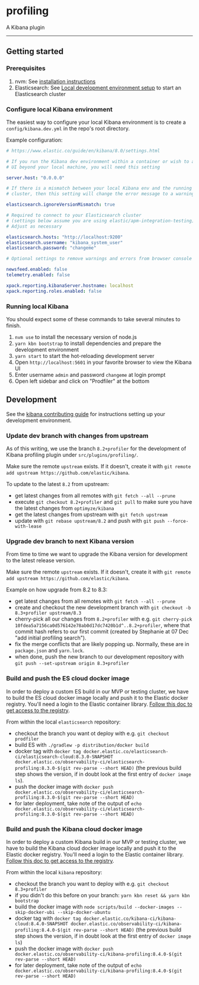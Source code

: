 # profiling

A Kibana plugin

---

## Getting started

### Prerequisites

1. nvm: See [installation instructions](https://github.com/nvm-sh/nvm#install--update-script)
1. Elasticsearch: See [Local development environment setup](https://docs.google.com/document/d/1gzK8yC_MptfMJkx6QAud6GSv8br0WcYW4vuX0VeuNrI/edit) to start an Elasticsearch cluster

### Configure local Kibana environment

The easiest way to configure your local Kibana environment is to create a
`config/kibana.dev.yml` in the repo's root directory.

Example configuration:

```yaml
# https://www.elastic.co/guide/en/kibana/8.0/settings.html

# If you run the Kibana dev environment within a container or wish to access the
# UI beyond your local machine, you will need this setting

server.host: "0.0.0.0"

# If there is a mismatch between your local Kibana env and the running Elasticsearch
# cluster, then this setting will change the error message to a warning

elasticsearch.ignoreVersionMismatch: true

# Required to connect to your Elasticsearch cluster
# (settings below assume you are using elastic/apm-integration-testing)
# Adjust as necessary

elasticsearch.hosts: "http://localhost:9200"
elasticsearch.username: "kibana_system_user"
elasticsearch.password: "changeme"

# Optional settings to remove warnings and errors from browser console

newsfeed.enabled: false
telemetry.enabled: false

xpack.reporting.kibanaServer.hostname: localhost
xpack.reporting.roles.enabled: false
```

### Running local Kibana

You should expect some of these commands to take several minutes to finish.

1. `nvm use` to install the necessary version of node.js
1. `yarn kbn bootstrap` to install dependencies and prepare the development environment
1. `yarn start` to start the hot-reloading development server
1. Open `http://localhost:5601` in your favorite browser to view the Kibana UI
1. Enter username `admin` and password `changeme` at login prompt
1. Open left sidebar and click on "Prodfiler" at the bottom

## Development

See the [kibana contributing guide](https://github.com/elastic/kibana/blob/main/CONTRIBUTING.md) for instructions setting up your development environment.

### Update dev branch with changes from upstream

As of this writing, we use the branch `8.2+profiler` for the development of Kibana profiling plugin under `src/plugins/profiling/`.

Make sure the remote `upstream` exists. If it doesn't, create it with `git remote add upstream https://github.com/elastic/kibana`.

To update to the latest `8.2` from upstream:
- get latest changes from all remotes with `git fetch --all --prune`
- execute `git checkout 8.2+profiler` and `git pull` to make sure you have the latest changes from `optimyze/kibana`
- get the latest changes from upstream with `git fetch upstream`
- update with `git rebase upstream/8.2` and push with `git push --force-with-lease`

### Upgrade dev branch to next Kibana version

From time to time we want to upgrade the Kibana version for development to the latest release version.

Make sure the remote `upstream` exists. If it doesn't, create it with `git remote add upstream https://github.com/elastic/kibana`.

Example on how upgrade from 8.2 to 8.3:
- get latest changes from all remotes with `git fetch --all --prune`
- create and checkout the new development branch with `git checkout -b 8.3+profiler upstream/8.3`
- cherry-pick all our changes from `8.2+profiler` with e.g. `git cherry-pick 10fdea5a7156ca0d576142e78ab0d17dc7420b1d^..8.2+profiler`, where that commit hash refers to our first commit (created by Stephanie at 07 Dec "add initial profiling search").
- fix the merge conflicts that are likely popping up. Normally, these are in `package.json` and `yarn.lock`.
- when done, push the new branch to our development repository with `git push --set-upstream origin 8.3+profiler`

### Build and push the ES cloud docker image

In order to deploy a custom ES build in our MVP or testing cluster, we have to build the ES cloud docker image locally and push it to the Elastic docker registry.
You'll need a login to the Elastic container library. [Follow this doc to get access to the registry](https://github.com/elastic/infra/blob/master/docs/container-registry/accessing-the-docker-registry.md).

From within the local `elasticsearch` repository:
- checkout the branch you want ot deploy with e.g. `git checkout prodfiler`
- build ES with `./gradlew -p distribution/docker build`
- docker tag with `docker tag docker.elastic.co/elasticsearch-ci/elasticsearch-cloud:8.3.0-SNAPSHOT docker.elastic.co/observability-ci/elasticsearch-profiling:8.3.0-$(git rev-parse --short HEAD)` (the previous build step shows the version, if in doubt look at the first entry of `docker image ls`).
- push the docker image with `docker push docker.elastic.co/observability-ci/elasticsearch-profiling:8.3.0-$(git rev-parse --short HEAD)`
- for later deployment, take note of the output of `echo docker.elastic.co/observability-ci/elasticsearch-profiling:8.3.0-$(git rev-parse --short HEAD)`

### Build and push the Kibana cloud docker image

In order to deploy a custom Kibana build in our MVP or testing cluster, we have to build the Kibana cloud docker image locally and push it to the Elastic docker registry.
You'll need a login to the Elastic container library. [Follow this doc to get access to the registry](https://github.com/elastic/infra/blob/master/docs/container-registry/accessing-the-docker-registry.md).

From within the local `kibana` repository:
- checkout the branch you want to deploy with e.g. `git checkout 8.3+profiler`
- if you didn't do this before on your branch: `yarn kbn reset && yarn kbn bootstrap`
- build the docker image with `node scripts/build --docker-images --skip-docker-ubi --skip-docker-ubuntu`
- docker tag with `docker tag docker.elastic.co/kibana-ci/kibana-cloud:8.4.0-SNAPSHOT docker.elastic.co/observability-ci/kibana-profiling:8.4.0-$(git rev-parse --short HEAD)` (the previous build step shows the version, if in doubt look at the first entry of `docker image ls`)
- push the docker image with `docker push docker.elastic.co/observability-ci/kibana-profiling:8.4.0-$(git rev-parse --short HEAD)`
- for later deployment, take note of the output of `echo docker.elastic.co/observability-ci/kibana-profiling:8.4.0-$(git rev-parse --short HEAD)`

